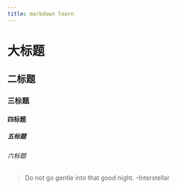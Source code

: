 ```yaml
---
title: markdown learn
---
```


# 大标题
## 二标题
### 三标题
#### 四标题
##### 五标题
###### 六标题

>Do not go gentle into that good night. -Interstellar

